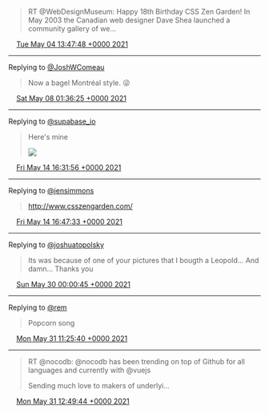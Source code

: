 > RT @WebDesignMuseum: Happy 18th Birthday CSS Zen Garden! In May 2003 the Canadian web designer Dave Shea launched a community gallery of we…

<img src="/media/tweet.ico" width="12" /> [Tue May 04 13:47:48 +0000 2021](https://twitter.com/eduplessis/status/1389577505040916480)

----

Replying to [@JoshWComeau](https://twitter.com/JoshWComeau/status/1390838966736326656)

> Now a bagel Montréal style. 😜

<img src="/media/tweet.ico" width="12" /> [Sat May 08 01:36:25 +0000 2021](https://twitter.com/eduplessis/status/1390842993855410178)

----

Replying to [@supabase_io](https://twitter.com/supabase/status/1393062849031901184)

> Here's mine
>
> ![](/media/1393242688481288197-E1XKwNVX0AIMw8X.jpg)

<img src="/media/tweet.ico" width="12" /> [Fri May 14 16:31:56 +0000 2021](https://twitter.com/eduplessis/status/1393242688481288197)

----

Replying to [@jensimmons](https://twitter.com/jensimmons/status/1392294998385778695)

> http://www.csszengarden.com/

<img src="/media/tweet.ico" width="12" /> [Fri May 14 16:47:33 +0000 2021](https://twitter.com/eduplessis/status/1393246618418302980)

----

Replying to [@joshuatopolsky](https://twitter.com/joshuatopolsky/status/1398790839862693895)

> Its was because of one of your pictures that I bougth a Leopold... And damn... Thanks you

<img src="/media/tweet.ico" width="12" /> [Sun May 30 00:00:45 +0000 2021](https://twitter.com/eduplessis/status/1398791455582343173)

----

Replying to [@rem](https://twitter.com/rem/status/1399313203713265665)

> Popcorn song

<img src="/media/tweet.ico" width="12" /> [Mon May 31 11:25:40 +0000 2021](https://twitter.com/eduplessis/status/1399326208458989570)

----

> RT @nocodb: @nocodb has been trending on top of Github for all languages and currently with @vuejs
>
> Sending much love to makers of underlyi…

<img src="/media/tweet.ico" width="12" /> [Mon May 31 12:49:44 +0000 2021](https://twitter.com/eduplessis/status/1399347362900987904)